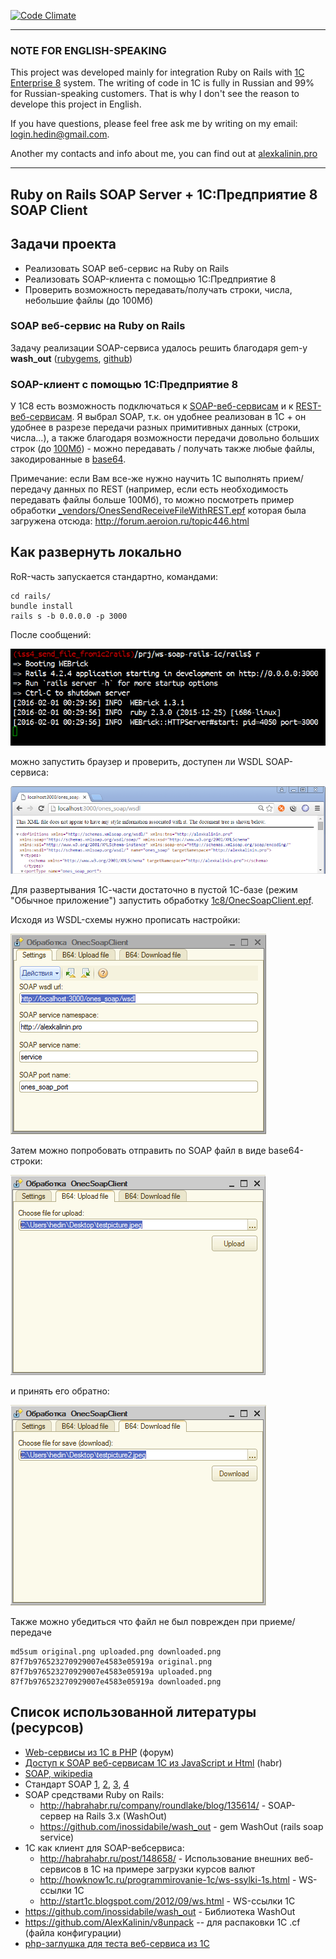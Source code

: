 [![Code Climate](https://codeclimate.com/repos/5731719ed19eee0082006e65/badges/99a91c6c2faa002224a6/gpa.svg)](https://codeclimate.com/repos/5731719ed19eee0082006e65/feed)

***

### NOTE FOR ENGLISH-SPEAKING
This project was developed mainly for integration Ruby on Rails with [1C Enterprise 8](http://www.1c.ru/eng/title.htm) system. The writing of code in 1C is fully in Russian and 99% for Russian-speaking customers. That is why I don't see the reason to develope this project in English. 

If you have questions, please feel free ask me by writing on my email: login.hedin@gmail.com. 

Another my contacts and info about me, you can find out at [alexkalinin.pro](http://alexkalinin.pro)

***


## Ruby on Rails SOAP Server + 1C:Предприятие 8 SOAP Client


## Задачи проекта

* Реализовать SOAP веб-сервис на Ruby on Rails
* Реализовать SOAP-клиента с помощью 1C:Предприятие 8
* Проверить возможность передавать/получать строки, числа, небольшие файлы (до 100Мб)


### SOAP веб-сервис на Ruby on Rails

Задачу реализации SOAP-сервиса удалось решить благодаря gem-у **wash_out** ([rubygems](https://rubygems.org/gems/wash_out), [github](https://github.com/inossidabile/wash_out/))


### SOAP-клиент с помощью 1C:Предприятие 8

У 1С8 есть возможность подключаться к [SOAP-веб-сервисам](http://v8.1c.ru/overview/Term_000000273.htm) и к [REST-веб-сервисам](http://its.1c.ru/db/metod8dev/content/3790/hdoc). Я выбрал SOAP, т.к. он удобнее реализован в 1С + он удобнее в разрезе передачи разных примитивных данных (строки, числа...), а также благодаря возможности передачи довольно больших строк (до [100Мб](https://github.com/AlexKalinin/1c8-base64-file-decoder-encoder)) - можно передавать / получать также любые файлы, закодированные в [base64](https://github.com/AlexKalinin/1c8-base64-file-decoder-encoder). 

Примечание: если Вам все-же нужно научить 1С выполнять прием/передачу данных по REST (например, если есть необходимость передавать файлы больше 100Мб), то можно посмотреть пример обработки [_vendors/OnesSendReceiveFileWithREST.epf](_vendors/OnesSendReceiveFileWithREST.epf) которая была загружена отсюда: http://forum.aeroion.ru/topic446.html



## Как развернуть локально

RoR-часть запускается стандартно, командами:

```
cd rails/
bundle install
rails s -b 0.0.0.0 -p 3000
```

После сообщений:

![rails_server.png](_screenshots/rais_server.png)

можно запустить браузер и проверить, доступен ли WSDL SOAP-сервиса:

![chrome_wsdl_url.png](_screenshots/chrome_wsdl_url.png)


Для развертывания 1С-части достаточно в пустой 1С-базе (режим "Обычное приложение") запустить обработку [1c8/OnecSoapClient.epf](1c8/OnecSoapClient.epf).

Исходя из WSDL-схемы нужно прописать настройки:

![onec_settings.png](_screenshots/onec_settings.png)

Затем можно попробовать отправить по SOAP файл в виде base64-строки:

![onec_file_upload.png](_screenshots/onec_file_upload.png)

и принять его обратно:

![onec_file_download.png](_screenshots/onec_file_download.png)

Также можно убедиться что файл не был поврежден при приеме/передаче

```
md5sum original.png uploaded.png downloaded.png
87f7b976523270929007e4583e05919a original.png 
87f7b976523270929007e4583e05919a uploaded.png 
87f7b976523270929007e4583e05919a downloaded.png

```



## Список использованной литературы (ресурсов)

* [Web-сервисы из 1С в PHP](http://infostart.ru/public/63082/) (форум)
* [Доступ к SOAP веб-сервисам 1С из JavaScript и Html](http://habrahabr.ru/post/184540/) (habr)
* [SOAP, wikipedia](https://en.wikipedia.org/wiki/SOAP)
* Стандарт SOAP [1](http://www.w3.org/TR/2007/REC-soap12-part0-20070427/),
    [2](http://www.w3.org/TR/2007/REC-soap12-part1-20070427/), 
    [3](http://www.w3.org/TR/2007/REC-soap12-part2-20070427/),
    [4](http://www.w3.org/TR/2007/REC-soap12-testcollection-20070427/)
* SOAP средствами Ruby on Rails:
    * http://habrahabr.ru/company/roundlake/blog/135614/ - SOAP-сервер на Rails 3.x (WashOut)
    * https://github.com/inossidabile/wash_out - gem WashOut (rails soap service)
* 1С как клиент для SOAP-вебсервиса:
    * http://habrahabr.ru/post/148658/ - Использование внешних веб-сервисов в 1С на примере загрузки курсов валют
    * http://howknow1c.ru/programmirovanie-1c/ws-ssylki-1s.html  - WS-ссылки 1С
    * http://start1c.blogspot.com/2012/09/ws.html - WS-ссылки 1С
* https://github.com/inossidabile/wash_out - Библиотека WashOut
* https://github.com/AlexKalinin/v8unpack -- для распаковки 1С .cf (файла конфигурации)
* [php-заглушка для теста веб-сервиса из 1С](http://fragster.ru/tmp/test.php?wsdl)

